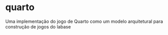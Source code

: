 quarto
======

Uma implementação do jogo de Quarto como um modelo arquitetural para construção de jogos do labase
